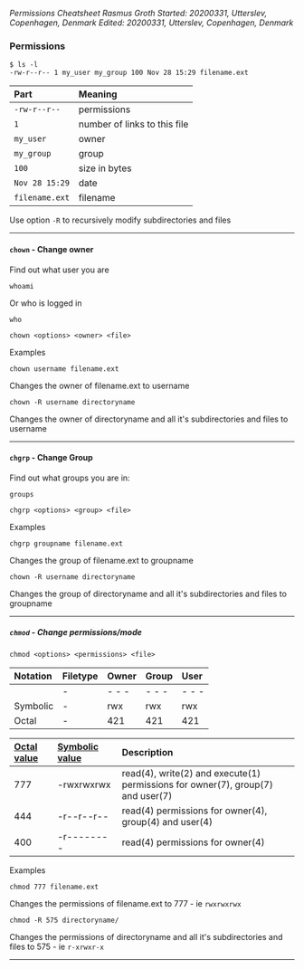 *Permissions Cheatsheet*
*Rasmus Groth*
*Started: 20200331, Utterslev, Copenhagen, Denmark*
*Edited: 20200331, Utterslev, Copenhagen, Denmark*


### Permissions

```shell
$ ls -l
-rw-r--r-- 1 my_user my_group 100 Nov 28 15:29 filename.ext
```

| Part | Meaning |
| :-- | :-- | 
| `-rw-r--r--` | permissions| 
| `1` | number of links to this file
| `my_user` | owner | 
| `my_group` | group | 
| `100` | size in bytes |
| `Nov 28 15:29` | date |
| `filename.ext` | filename |

Use option `-R` to recursively modify subdirectories and files

---

#### `chown` - Change owner
Find out what user you are
```shell
whoami
```
Or who is logged in
```shell
who
```

```shell
chown <options> <owner> <file>
```

Examples
```shell
chown username filename.ext
```
Changes the owner of filename.ext to username

```shell
chown -R username directoryname
```
Changes the owner of directoryname and all it's subdirectories and files to username


---


#### `chgrp` - Change Group
Find out what groups you are in:
```shell
groups
```

```shell
chgrp <options> <group> <file>
```
Examples
```shell
chgrp groupname filename.ext
```
Changes the group of filename.ext to groupname

```shell
chown -R username directoryname
```
Changes the group of directoryname and all it's subdirectories and files to groupname


---


##### `chmod` - Change permissions/mode

```shell
chmod <options> <permissions> <file>
```

| Notation | Filetype | Owner | Group | User |
| :-- | :-- | :-- | :-- | :-- |
| | - | - - - | - - - | - - - |
| Symbolic | - | rwx | rwx | rwx |
| Octal | - | 421 | 421 | 421 |


| [Octal value][1] | [Symbolic value][2] | Description | 
| :--- | :--- | :--- |
| 777 | -rwxrwxrwx | read(4), write(2) and execute(1) permissions for owner(7), group(7) and user(7) |
| 444 | -r--r--r-- | read(4) permissions for owner(4), group(4) and user(4) |
| 400 | -r-------- | read(4) permissions for owner(4) |

Examples
```shell
chmod 777 filename.ext
```
Changes the permissions of filename.ext to 777 - ie `rwxrwxrwx`

```shell
chmod -R 575 directoryname/
```
Changes the permissions of directoryname and all it's subdirectories and files to 575 - ie `r-xrwxr-x`

---

[1]: http://www.filepermissions.com/articles/understanding-octal-file-permissions#Break-Down-of-Octal-Notation
[2]: http://www.filepermissions.com/articles/what-are-file-permissions-in-linux-and-mac#Breakdown-of-Symbolic-Notation
